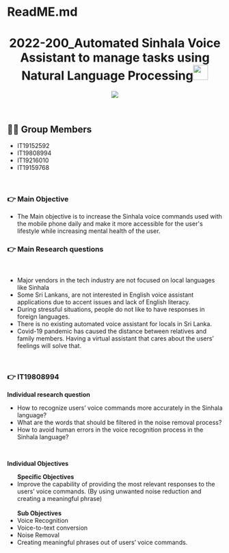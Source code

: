 # ReadME.md
<h1 align="center">2022-200_Automated Sinhala Voice Assistant to manage tasks using Natural Language Processing<img src="https://media.giphy.com/media/hvRJCLFzcasrR4ia7z/giphy.gif" width="35"></h1>
<p align="center">
  <a href="https://github.com/DenverCoder1/readme-typing-svg"><img src="https://readme-typing-svg.herokuapp.com?lines=2022-200;&center=true&width=500&height=50"></a>
</p>


<br>

## :sassy_man:  Group Members
- IT19152592
- IT19808994
- IT19216010
- IT19159768

<br>

### 👉 Main Objective
- The Main objective is to increase the Sinhala voice commands used with the mobile phone daily and make it more accessible for the user's lifestyle while increasing mental health of the user.

### 👉 Main Research questions
<br>
<ul type="disc">
	<li>
	  Major vendors in the tech industry are not focused on local languages like Sinhala
	</li>
	<li>
	  Some Sri Lankans, are not interested in English voice assistant applications due to accent issues and lack of English literacy.
	</li>
	<li>
	  During stressful situations, people do not like to have responses in foreign languages.
	</li>
	<li>
	  There is no existing automated voice assistant for locals in Sri Lanka.
	</li>
	<li>
	  Covid-19 pandemic has caused the distance between relatives and family members. Having a virtual assistant that cares about the users’ feelings will solve that.
	</li>
</ul>
<br>

### 👉 IT19808994
<p><b>Individual research question</p></b>
<ul type="disc">
	<li>
	  How to recognize users’ voice commands more accurately in the Sinhala language?
	</li>
	<li>
	  What are the words that should be filtered in the noise removal process?
	</li>
	<li>
	  How to avoid human errors in the voice recognition process in the Sinhala language?
	</li>
</ul>
<br>

<p><b>Individual Objectives</p></b>
<ul type="disc">
	<b>Specific Objectives</b>
	<li>
	 Improve the capability of providing the most relevant responses to the users’ voice commands. (By using unwanted noise reduction and creating a meaningful phrase) 
	<br>
		<br>
	<b>Sub Objectives</b>
	</li>
	<li>
	  Voice Recognition
	</li>
	<li>
	 Voice-to-text conversion
	</li>
	<li>
	  Noise Removal
	</li>
	<li>
	 Creating meaningful phrases out of users’ voice commands.
	</li>
</ul>
<br>
<br>


